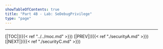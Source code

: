 ```yaml
---
showTableOfContents: true
title: "Part 4B - Lab: SeDebugPrivilege"
type: "page"
---
```

















---

[|TOC|]({{< ref "../../moc.md" >}})
[|PREV|]({{< ref "./securityA.md" >}})
[|NEXT|]({{< ref "./securityC.md" >}})